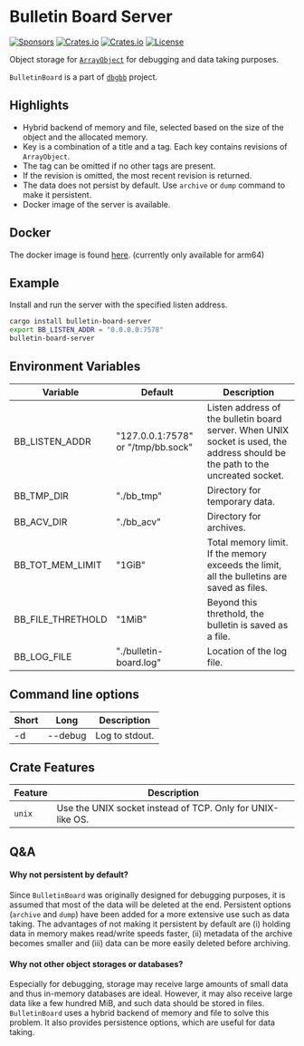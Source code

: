Bulletin Board Server
=====================
[![Sponsors](https://img.shields.io/badge/offer-Coffee-red?style=flat-square)](https://github.com/sponsors/YShoji-HEP)
[![Crates.io](https://img.shields.io/crates/v/bulletin-board-server?style=flat-square)](https://crates.io/crates/bulletin-board-server)
[![Crates.io](https://img.shields.io/crates/d/bulletin-board-server?style=flat-square)](https://crates.io/crates/bulletin-board-server)
[![License](https://img.shields.io/badge/license-Apache%202.0-blue?style=flat-square)](https://github.com/YShoji-HEP/BulletinBoard/blob/main/LICENSE.txt)

Object storage for [`ArrayObject`](https://github.com/YShoji-HEP/ArrayObject) for debugging and data taking purposes.

`BulletinBoard` is a part of [`dbgbb`](https://github.com/YShoji-HEP/dbgbb) project.

Highlights
----------
* Hybrid backend of memory and file, selected based on the size of the object and the allocated memory.
* Key is a combination of a title and a tag. Each key contains revisions of `ArrayObject`.
* The tag can be omitted if no other tags are present.
* If the revision is omitted, the most recent revision is returned.
* The data does not persist by default. Use `archive` or `dump` command to make it persistent.
* Docker image of the server is available.

Docker
------

The docker image is found [here](https://hub.docker.com/r/yshojihep/bulletin-board). (currently only available for arm64)

Example
-------
Install and run the server with the specified listen address.
```bash
cargo install bulletin-board-server
export BB_LISTEN_ADDR = "0.0.0.0:7578"
bulletin-board-server
```

Environment Variables
---------------------
|Variable|Default|Description|
|-|-|-|
|BB_LISTEN_ADDR|"127.0.0.1:7578" or "/tmp/bb.sock"|Listen address of the bulletin board server. When UNIX socket is used, the address should be the path to the uncreated socket.|
|BB_TMP_DIR|"./bb_tmp"|Directory for temporary data.|
|BB_ACV_DIR|"./bb_acv"|Directory for archives.|
|BB_TOT_MEM_LIMIT|"1GiB"|Total memory limit. If the memory exceeds the limit, all the bulletins are saved as files.|
|BB_FILE_THRETHOLD|"1MiB"|Beyond this threthold, the bulletin is saved as a file.|
|BB_LOG_FILE|"./bulletin-board.log"|Location of the log file.|

Command line options
---------------------
|Short|Long|Description|
|-|-|-|
|-d|--debug|Log to stdout.|

Crate Features
--------------
|Feature|Description|
|-|-|
|`unix`|Use the UNIX socket instead of TCP. Only for UNIX-like OS.|

Q&A
--------------
#### Why not persistent by default?
Since `BulletinBoard` was originally designed for debugging purposes, it is assumed that most of the data will be deleted at the end. Persistent options (`archive` and `dump`) have been added for a more extensive use such as data taking.
The advantages of not making it persistent by default are (i) holding data in memory makes read/write speeds faster, (ii) metadata of the archive becomes smaller and (iii) data can be more easily deleted before archiving.
#### Why not other object storages or databases?
Especially for debugging, storage may receive large amounts of small data and thus in-memory databases are ideal. However, it may also receive large data like a few hundred MiB, and such data should be stored in files. `BulletinBoard` uses a hybrid backend of memory and file to solve this problem. It also provides persistence options, which are useful for data taking.
